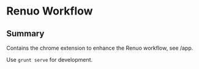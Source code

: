# Renuo Workflow

## Summary

Contains the chrome extension to enhance the Renuo workflow, see /app.

Use ```grunt serve``` for development.
